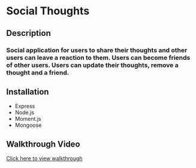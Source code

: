 # Social Thoughts

## Description
### Social application for users to share their thoughts and other users can leave a reaction to them. Users can become friends of other users. Users can update their thoughts, remove a thought and a friend.

## Installation
* Express
* Node.js
* Moment.js
* Mongoose

## Walkthrough Video
[Click here to view walkthrough](https://youtu.be/jR30AxW992o)